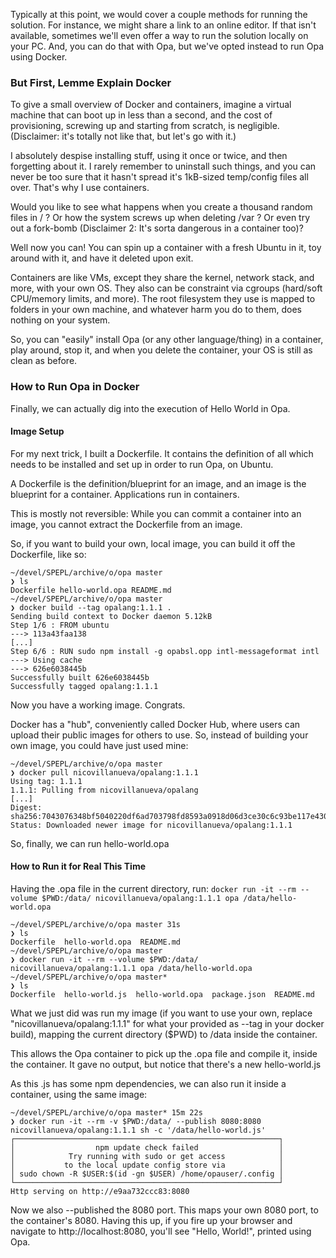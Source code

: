 Typically at this point, we would cover a couple methods for running the solution.
For instance, we might share a link to an online editor. If that isn't available,
sometimes we'll even offer a way to run the solution locally on your PC. And,
you can do that with Opa, but we've opted instead to run Opa using Docker.

### But First, Lemme Explain Docker

To give a small overview of Docker and containers, imagine a virtual machine that
can boot up in less than a second, and the cost of provisioning, screwing up and
starting from scratch, is negligible. (Disclaimer: it's totally not like that,
but let's go with it.)

I absolutely despise installing stuff, using it once or twice, and then forgetting
about it. I rarely remember to uninstall such things, and you can never be too
sure that it hasn't spread it's 1kB-sized temp/config files all over. That's why
I use containers.

Would you like to see what happens when you create a thousand random files
in / ? Or how the system screws up when deleting /var ? Or even try out a
fork-bomb (Disclaimer 2: It's sorta dangerous in a container too)?

Well now you can! You can spin up a container with a fresh Ubuntu in it, toy
around with it, and have it deleted upon exit.

Containers are like VMs, except they share the kernel, network stack, and more,
with your own OS. They also can be constraint via cgroups (hard/soft CPU/memory
limits, and more). The root filesystem they use is mapped to folders in your
own machine, and whatever harm you do to them, does nothing on your system.

So, you can "easily" install Opa (or any other language/thing) in a container,
play around, stop it, and when you delete the container, your OS is still as
clean as before.

### How to Run Opa in Docker

Finally, we can actually dig into the execution of Hello World in Opa.

#### Image Setup

For my next trick, I built a Dockerfile. It contains the definition of all
which needs to be installed and set up in order to run Opa, on Ubuntu.

A Dockerfile is the definition/blueprint for an image, and an image is the
blueprint for a container. Applications run in containers.

This is mostly not reversible: While you can commit a container into an image,
you cannot extract the Dockerfile from an image.

So, if you want to build your own, local image, you can build it off the
Dockerfile, like so:

```console
~/devel/SPEPL/archive/o/opa master
❯ ls
Dockerfile hello-world.opa README.md
~/devel/SPEPL/archive/o/opa master
❯ docker build --tag opalang:1.1.1 .
Sending build context to Docker daemon 5.12kB
Step 1/6 : FROM ubuntu
---> 113a43faa138
[...]
Step 6/6 : RUN sudo npm install -g opabsl.opp intl-messageformat intl
---> Using cache
---> 626e6038445b
Successfully built 626e6038445b
Successfully tagged opalang:1.1.1
```

Now you have a working image. Congrats.

Docker has a "hub", conveniently called Docker Hub, where users can upload
their public images for others to use. So, instead of building your own image,
you could have just used mine:

```console
~/devel/SPEPL/archive/o/opa master
❯ docker pull nicovillanueva/opalang:1.1.1
Using tag: 1.1.1
1.1.1: Pulling from nicovillanueva/opalang
[...]
Digest: sha256:7043076348bf5040220df6ad703798fd8593a0918d06d3ce30c6c93be117e430
Status: Downloaded newer image for nicovillanueva/opalang:1.1.1
```

So, finally, we can run hello-world.opa

#### How to Run it for Real This Time

Having the .opa file in the current directory, run: `docker run -it --rm --volume $PWD:/data/ nicovillanueva/opalang:1.1.1 opa /data/hello-world.opa`

```console
~/devel/SPEPL/archive/o/opa master 31s
❯ ls
Dockerfile  hello-world.opa  README.md
~/devel/SPEPL/archive/o/opa master
❯ docker run -it --rm --volume $PWD:/data/ nicovillanueva/opalang:1.1.1 opa /data/hello-world.opa
~/devel/SPEPL/archive/o/opa master*
❯ ls
Dockerfile  hello-world.js  hello-world.opa  package.json  README.md
```

What we just did was run my image (if you want to use your own, replace
"nicovillanueva/opalang:1.1.1" for what your provided as --tag in your docker build),
mapping the current directory ($PWD) to /data inside the container.

This allows the Opa container to pick up the .opa file and compile it, inside
the container. It gave no output, but notice that there's a new hello-world.js

As this .js has some npm dependencies, we can also run it inside a container,
using the same image:

```console
~/devel/SPEPL/archive/o/opa master* 15m 22s
❯ docker run -it --rm -v $PWD:/data/ --publish 8080:8080 nicovillanueva/opalang:1.1.1 sh -c '/data/hello-world.js'
┌───────────────────────────────────────────────────────────┐
│                  npm update check failed                  │
│            Try running with sudo or get access            │
│           to the local update config store via            │
│ sudo chown -R $USER:$(id -gn $USER) /home/opauser/.config │
└───────────────────────────────────────────────────────────┘
Http serving on http://e9aa732ccc83:8080
```

Now we also --published the 8080 port. This maps your own 8080 port, to the
container's 8080. Having this up, if you fire up your browser and navigate
to http://localhost:8080, you'll see "Hello, World!", printed using Opa.
